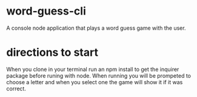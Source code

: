 # word-guess-cli
A console node application that plays a word guess game with the user.
# directions to start
When you clone in your terminal run an npm install to get the inquirer package before runing with node. When running you will be prompeted to choose a letter and when you select one the game will show it if it was correct.


